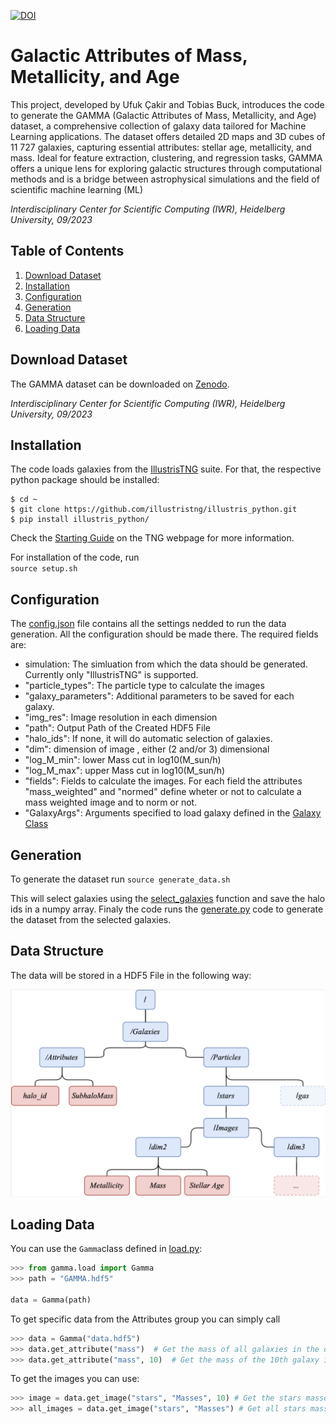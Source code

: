 [![DOI](https://zenodo.org/badge/695622710.svg)](https://zenodo.org/badge/latestdoi/695622710)
# Galactic Attributes of Mass, Metallicity, and Age

This project, developed by Ufuk Çakir and Tobias Buck, introduces the code to generate the GAMMA (Galactic Attributes of Mass, Metallicity, and Age) dataset, a comprehensive collection of galaxy data tailored for Machine Learning applications. 
The dataset offers detailed 2D maps and 3D cubes of 11 727 galaxies, capturing essential attributes: stellar age, metallicity, and mass. Ideal for feature extraction, clustering, and regression tasks, GAMMA offers a unique lens for exploring galactic structures through computational methods and is a bridge between astrophysical simulations and the field of scientific machine learning (ML)


*Interdisciplinary Center for Scientific Computing (IWR), Heidelberg University, 09/2023*

## Table of Contents
1. [Download Dataset](#download-dataset)
2. [Installation](#installation)
3. [Configuration](#configuration)
4. [Generation](#generation)
5. [Data Structure](#data-structure)
6. [Loading Data](#loading-data)

## Download Dataset <a name="download-dataset"></a>

The GAMMA dataset can be downloaded on [Zenodo](https://zenodo.org/record/8375344).

*Interdisciplinary Center for Scientific Computing (IWR), Heidelberg University, 09/2023*

## Installation <a name="installation"></a>

The code loads galaxies from the [IllustrisTNG](https://www.tng-project.org/) suite. For that, the respective python package should be installed:

```
$ cd ~
$ git clone https://github.com/illustristng/illustris_python.git
$ pip install illustris_python/
```
Check the [Starting Guide](https://www.tng-project.org/data/docs/scripts/) on the TNG webpage for more information.

For installation of the code, run  
`source setup.sh`

## Configuration <a name="configuration"></a>

The [config.json](config.json) file contains all the settings nedded to run the data generation. All the configuration should be made there.
The required fields are:
- simulation: The simluation from which the data should be generated. Currently only "IllustrisTNG" is supported.
- "particle_types": The particle type to calculate the images
- "galaxy_parameters": Additional parameters to be saved for each galaxy.
- "img_res": Image resolution in each dimension
- "path": Output Path of the Created HDF5 File
- "halo_ids": If none, it will do automatic selection of galaxies.
- "dim": dimension of image , either (2 and/or 3) dimensional
- "log_M_min": lower Mass cut in log10(M_sun/h)
- "log_M_max": upper Mass cut in log10(M_sun/h)
- "fields": Fields to calculate the images. For each field the attributes "mass_weighted" and "normed" define wheter or not to calculate a mass weighted image and to norm or not.
- "GalaxyArgs": Arguments specified to load galaxy defined in the [Galaxy Class](src/gamma/galaxy.py)



## Generation <a name="generation"></a>
To generate the dataset run
`source generate_data.sh`

This will select galaxies using the [select_galaxies](src/gamma/select_galaxies.py) function and save the halo ids in a numpy array.
Finaly the code runs the [generate.py](src/gamma/generate.py) code to generate the dataset from the selected galaxies.

## Data Structure <a name="data-structure"></a>

The data will be stored in a HDF5 File in the following way:

![HDF5 File Structure](image.png)


## Loading Data <a name="loading-data"></a>
You can use the `Gamma`class defined in [load.py](src/gamma/load.py):

```python
>>> from gamma.load import Gamma
>>> path = "GAMMA.hdf5"

data = Gamma(path)
```

To get specific data from the Attributes group you can simply call

```python
>>> data = Gamma("data.hdf5")
>>> data.get_attribute("mass")  # Get the mass of all galaxies in the dataset
>>> data.get_attribute("mass", 10)  # Get the mass of the 10th galaxy in the dataset
```

To get the images you can use:

```python
>>> image = data.get_image("stars", "Masses", 10) # Get the stars masses image of the 10th galaxy in the dataset
>>> all_images = data.get_image("stars", "Masses") # Get all stars masses images in the dataset
```


